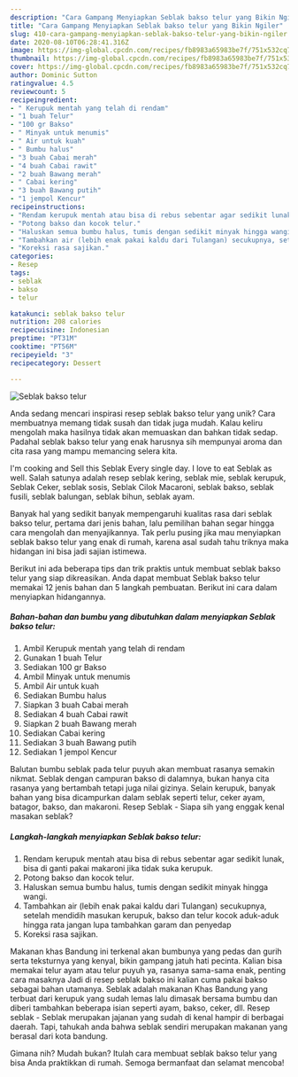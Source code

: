 ```yaml
---
description: "Cara Gampang Menyiapkan Seblak bakso telur yang Bikin Ngiler"
title: "Cara Gampang Menyiapkan Seblak bakso telur yang Bikin Ngiler"
slug: 410-cara-gampang-menyiapkan-seblak-bakso-telur-yang-bikin-ngiler
date: 2020-08-10T06:28:41.316Z
image: https://img-global.cpcdn.com/recipes/fb8983a65983be7f/751x532cq70/seblak-bakso-telur-foto-resep-utama.jpg
thumbnail: https://img-global.cpcdn.com/recipes/fb8983a65983be7f/751x532cq70/seblak-bakso-telur-foto-resep-utama.jpg
cover: https://img-global.cpcdn.com/recipes/fb8983a65983be7f/751x532cq70/seblak-bakso-telur-foto-resep-utama.jpg
author: Dominic Sutton
ratingvalue: 4.5
reviewcount: 5
recipeingredient:
- " Kerupuk mentah yang telah di rendam"
- "1 buah Telur"
- "100 gr Bakso"
- " Minyak untuk menumis"
- " Air untuk kuah"
- " Bumbu halus"
- "3 buah Cabai merah"
- "4 buah Cabai rawit"
- "2 buah Bawang merah"
- " Cabai kering"
- "3 buah Bawang putih"
- "1 jempol Kencur"
recipeinstructions:
- "Rendam kerupuk mentah atau bisa di rebus sebentar agar sedikit lunak, bisa di ganti pakai makaroni jika tidak suka kerupuk."
- "Potong bakso dan kocok telur."
- "Haluskan semua bumbu halus, tumis dengan sedikit minyak hingga wangi."
- "Tambahkan air (lebih enak pakai kaldu dari Tulangan) secukupnya, setelah mendidih masukan kerupuk, bakso dan telur kocok aduk-aduk hingga rata jangan lupa tambahkan garam dan penyedap"
- "Koreksi rasa sajikan."
categories:
- Resep
tags:
- seblak
- bakso
- telur

katakunci: seblak bakso telur 
nutrition: 208 calories
recipecuisine: Indonesian
preptime: "PT31M"
cooktime: "PT56M"
recipeyield: "3"
recipecategory: Dessert

---
```



![Seblak bakso telur](https://img-global.cpcdn.com/recipes/fb8983a65983be7f/751x532cq70/seblak-bakso-telur-foto-resep-utama.jpg)

Anda sedang mencari inspirasi resep seblak bakso telur yang unik? Cara membuatnya memang tidak susah dan tidak juga mudah. Kalau keliru mengolah maka hasilnya tidak akan memuaskan dan bahkan tidak sedap. Padahal seblak bakso telur yang enak harusnya sih mempunyai aroma dan cita rasa yang mampu memancing selera kita.

I&#39;m cooking and Sell this Seblak Every single day. I love to eat Seblak as well. Salah satunya adalah resep seblak kering, seblak mie, seblak kerupuk, Seblak Ceker, seblak sosis, Seblak Cilok Macaroni, seblak bakso, seblak fusili, seblak balungan, seblak bihun, seblak ayam.

Banyak hal yang sedikit banyak mempengaruhi kualitas rasa dari seblak bakso telur, pertama dari jenis bahan, lalu pemilihan bahan segar hingga cara mengolah dan menyajikannya. Tak perlu pusing jika mau menyiapkan seblak bakso telur yang enak di rumah, karena asal sudah tahu triknya maka hidangan ini bisa jadi sajian istimewa.


Berikut ini ada beberapa tips dan trik praktis untuk membuat seblak bakso telur yang siap dikreasikan. Anda dapat membuat Seblak bakso telur memakai 12 jenis bahan dan 5 langkah pembuatan. Berikut ini cara dalam menyiapkan hidangannya.

<!--inarticleads1-->

##### Bahan-bahan dan bumbu yang dibutuhkan dalam menyiapkan Seblak bakso telur:

1. Ambil  Kerupuk mentah yang telah di rendam
1. Gunakan 1 buah Telur
1. Sediakan 100 gr Bakso
1. Ambil  Minyak untuk menumis
1. Ambil  Air untuk kuah
1. Sediakan  Bumbu halus
1. Siapkan 3 buah Cabai merah
1. Sediakan 4 buah Cabai rawit
1. Siapkan 2 buah Bawang merah
1. Sediakan  Cabai kering
1. Sediakan 3 buah Bawang putih
1. Sediakan 1 jempol Kencur


Balutan bumbu seblak pada telur puyuh akan membuat rasanya semakin nikmat. Seblak dengan campuran bakso di dalamnya, bukan hanya cita rasanya yang bertambah tetapi juga nilai gizinya. Selain kerupuk, banyak bahan yang bisa dicampurkan dalam seblak seperti telur, ceker ayam, batagor, bakso, dan makaroni. Resep Seblak - Siapa sih yang enggak kenal masakan seblak? 

<!--inarticleads2-->

##### Langkah-langkah menyiapkan Seblak bakso telur:

1. Rendam kerupuk mentah atau bisa di rebus sebentar agar sedikit lunak, bisa di ganti pakai makaroni jika tidak suka kerupuk.
1. Potong bakso dan kocok telur.
1. Haluskan semua bumbu halus, tumis dengan sedikit minyak hingga wangi.
1. Tambahkan air (lebih enak pakai kaldu dari Tulangan) secukupnya, setelah mendidih masukan kerupuk, bakso dan telur kocok aduk-aduk hingga rata jangan lupa tambahkan garam dan penyedap
1. Koreksi rasa sajikan.


Makanan khas Bandung ini terkenal akan bumbunya yang pedas dan gurih serta teksturnya yang kenyal, bikin gampang jatuh hati pecinta. Kalian bisa memakai telur ayam atau telur puyuh ya, rasanya sama-sama enak, penting cara masaknya Jadi di resep seblak bakso ini kalian cuma pakai bakso sebagai bahan utamanya. Seblak adalah makanan Khas Bandung yang terbuat dari kerupuk yang sudah lemas lalu dimasak bersama bumbu dan diberi tambahkan beberapa isian seperti ayam, bakso, ceker, dll. Resep seblak - Seblak merupakan jajanan yang sudah di kenal hampir di berbagai daerah. Tapi, tahukah anda bahwa seblak sendiri merupakan makanan yang berasal dari kota bandung. 

Gimana nih? Mudah bukan? Itulah cara membuat seblak bakso telur yang bisa Anda praktikkan di rumah. Semoga bermanfaat dan selamat mencoba!
